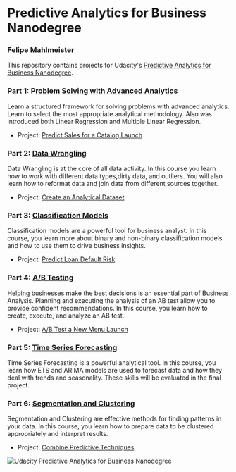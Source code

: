 # Predictive Analytics for Business Nanodegree

### Felipe Mahlmeister

This repository contains projects for Udacity's [Predictive Analytics for Business Nanodegree](https://www.udacity.com/course/predictive-analytics-for-business-nanodegree--nd008).

### Part 1: [Problem Solving with Advanced Analytics]()

Learn a structured framework for solving problems with advanced analytics. Learn to select the most appropriate analytical methodology. Also was introduced both Linear Regression and Multiple Linear Regression.

- Project: [Predict Sales for a Catalog Launch](https://github.com/fmahlmeister/Predictive-Analytics-for-Business-Nanodegree/blob/master/1.Problem-Solving-with-Advanced-Analytics/1.Predicting-Catalog-Demand.ipynb)

### Part 2: [Data Wrangling]()
Data Wrangling is at the core of all data activity. In this course you learn how to work with different data types,dirty data, and outliers. You will also learn how to reformat data and join data from different sources together.

- Project: [Create an Analytical Dataset]()

### Part 3: [Classification Models]()
Classification models are a powerful tool for business analyst. In this course, you learn more about binary and non-binary classification models and how to use them to drive business insights.

- Project: [Predict Loan Default Risk]()

### Part 4: [A/B Testing]()
Helping businesses make the best decisions is an essential part of Business Analysis. Planning and executing the analysis of an AB test allow you to provide confident recommendations. In this course, you learn how to create, execute, and analyze an AB test.

- Project: [A/B Test a New Menu Launch]()

### Part 5: [Time Series Forecasting]()
Time Series Forecasting is a powerful analytical tool. In this course, you learn how ETS and ARIMA models are used to forecast data and how they deal with trends and seasonality. These skills will be evaluated in the final project.

### Part 6: [Segmentation and Clustering]()
Segmentation and Clustering are effective methods for finding patterns in your data. In this course, you learn how to prepare data to be clustered appropriately and interpret results.

- Project: [Combine Predictive Techniques]()

![Udacity Predictive Analytics for Business Nanodegree](https://drive.google.com/uc?export=view&id=131KpJqf0SQFzrH_KfcnpOReqSQhk9HVS)